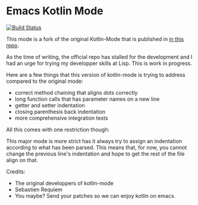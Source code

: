 # Emacs Kotlin Mode

[![Build Status](https://secure.travis-ci.org/kiddouk/kotlin-mode.png?branch=master,staging,production)](http://travis-ci.org/kiddouk/kotlin-mode)

This mode is a fork of the original Kotlin-Mode that is published in [in this repo](https://github.com/Emacs-Kotlin-Mode-Maintainers/kotlin-mode).

As the time of writing, the official repo has stalled for the development and I had an urge for trying my developper skills at Lisp. This is work in progress.

Here are a few things that this version of kotlin-mode is trying to address compared to the original mode:
* correct method chaining that aligns dots correctly
* long function calls that has parameter names on a new line
* getter and setter indentation
* closing parenthesis back indentation
* more comprehensive integration tests

All this comes with one restriction though:

This major mode is more strict has it always try to assign an indentation according to what has been parsed. This means that, for now, you cannot change the previous line's indentation and hope to get the rest of the file align on that.

Credits:
* The original developpers of kotlin-mode
* Sebastien Requiem
* You maybe? Send your patches so we can enjoy kotlin on emacs.

